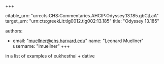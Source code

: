 +++


citable_urn: "urn:cts:CHS:Commentaries.AHCIP:Odyssey.13.185.gbCjLaA"
target_urn: "urn:cts:greekLit:tlg0012.tlg002:13.185"
title: "Odyssey 13.185"

authors:
- email: "muellner@chs.harvard.edu"
  name: "Leonard Muellner"
  username: "lmuellner"
+++

<p>in a list of examples of eukhesthai + dative</p>